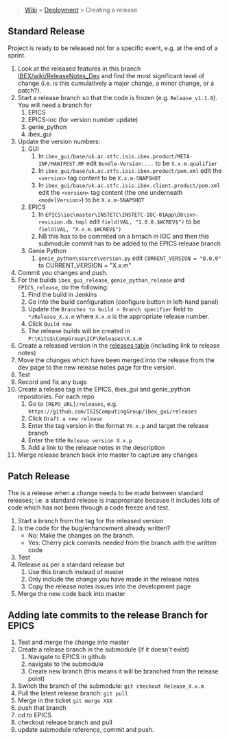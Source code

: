 > [Wiki](Home) > [Deployment](Deployment) > Creating a release

## Standard Release

Project is ready to be released not for a specific event, e.g. at the end of a sprint.

1. Look at the released features in this branch [IBEX/wiki/ReleaseNotes_Dev](https://github.com/ISISComputingGroup/IBEX/wiki/ReleaseNotes_Dev) and find the most significant level of change (i.e. is this cumulatively a major change, a minor change, or a patch?).
1. Start a release branch so that the code is frozen (e.g. `Release_v1.1.0`). You will need a branch for
    1. EPICS
    1. EPICS-ioc (for version number update)
    1. genie_python
    1. ibex_gui
1. Update the version numbers:
    1. GUI
        1. In `ibex_gui/base/uk.ac.stfc.isis.ibex.product/META-INF/MANIFEST.MF` edit `Bundle-Version:...` to be `X.x.m.qualifier`
        1. In `ibex_gui/base/uk.ac.stfc.isis.ibex.product/pom.xml` edit the `<version>` tag content to be `X.x.m-SNAPSHOT`
        1. In `ibex_gui/base/uk.ac.stfc.isis.ibex.client.product/pom.xml` edit the `<version>` tag content (the one underneath `<modelVersion>`) to be `X.x.m-SNAPSHOT`
    1. EPICS
        1. In `EPICS\ioc\master\INSTETC\INSTETC-IOC-01App\Db\svn-revision.db.tmpl` edit `field(VAL, "1.0.0.$WCREV$")` to be `field(VAL, "X.x.m.$WCREV$")`
        1. NB this has to be commited on a brnach in IOC and then this submodule commit has to be added to the EPICS release branch
    1. Genie Python
        1. `genie_python\source\version.py` edit `CURRENT_VERSION = "0.0.0"` to CURRENT_VERSION = "X.x.m"
1. Commit you changes and push.
1. For the builds `ibex_gui_release`, `genie_python_release` and `EPICS_release`, do the following:
    1. Find the build in Jenkins
    1. Go into the build configuration (configure button in left-hand panel)
    1. Update the `Branches to build > Branch specifier` field to `*/Release_X.x.m` where `X.x.m` is the appropriate release number.
    1. Click `Build now`
    1. The release builds will be created in `P:\Kits$\CompGroup\ICP\Releases\X.x.m`
1. Create a released version in the [releases table](https://github.com/ISISComputingGroup/IBEX/wiki#releases) (including link to release notes)
1. Move the changes which have been merged into the release from the dev page to the new release notes page for the version.
1. Test
1. Record and fix any bugs
1. Create a release tag in the EPICS, ibex_gui and genie_python repositories. For each repo
    1. Go to `[REPO_URL]/releases`, e.g. `https://github.com/ISISComputingGroup/ibex_gui/releases`
    1. Click `Draft a new release`
    1. Enter the tag version in the format `VX.x.p` and target the release branch
    1. Enter the title `Release version X.x.p`
    1. Add a link to the release notes in the description
1. Merge release branch back into master to capture any changes

## Patch Release

The is a release when a change needs to be made between standard releases; i.e. a standard release is inappropriate because it includes lots of code which has not been through a code freeze and test. 

1. Start a branch from the tag for the released version
1. Is the code for the bug/enhancement already written?
    * No: Make the changes on the branch.
    * Yes: Cherry pick commits needed from the branch with the written code
1. Test
1. Release as per a standard release but 
    1. Use this branch instead of master
    1. Only include the change you have made in the release notes
    1. Copy the release notes issues into the development page
1. Merge the new code back into master


## Adding late commits to the release Branch for EPICS

1. Test and merge the change into master
1. Create a release branch in the submodule (if it doesn't exist)
    1. Navigate to EPICS in github
    1. navigate to the submodule
    1. Create new branch (this means it will be branched from the release point)
1. Switch the branch of the submodule:  `git checkout Release_X.x.m`
1. Pull the latest release branch:  `git pull`
1. Merge in the ticket `git merge XXX`
1. push that branch
1. cd to EPICS
1. checkout release branch and pull
1. update submodule reference, commit and push.
